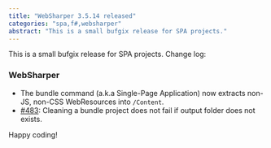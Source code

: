 ```yaml
---
title: "WebSharper 3.5.14 released"
categories: "spa,f#,websharper"
abstract: "This is a small bufgix release for SPA projects."
---
```

This is a small bufgix release for SPA projects. Change log:

### WebSharper

* The bundle command (a.k.a Single-Page Application) now extracts non-JS, non-CSS WebResources into `/Content`.
* [#483](https://github.com/intellifactory/websharper/issues/483): Cleaning a bundle project does not fail if output folder does not exists.

Happy coding!